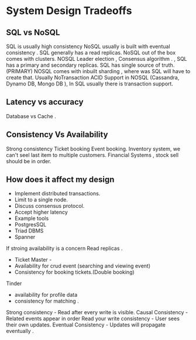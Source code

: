 # System Design Tradeoffs

## SQL vs NoSQL 

SQL is usually high consistency
NoSQL usually is built with eventual consistency . 
SQL generally has a read replicas. NoSQL out of the box comes with clusters. 
NOSQL Leader election , Consensus algorithm . ,  SQL has a primary and secondary replicas. 
SQL has single source of truth. (PRIMARY)
NOSQL comes with inbuilt sharding , where was SQL will have to create that. 
Usually NoTransaction ACID Support in NOSQL (Cassandra, Dynamo DB, Mongo DB ), In SQL usually there is transaction support. 

## Latency vs accuracy

Database vs Cache . 


## Consistency Vs Availability 

Strong consistency 
Ticket booking 
Event booking. 
Inventory system, we can't seel last item to multiple customers. 
Financial Systems , stock sell should be in order. 

## How does it affect my design 
- Implement distributed transactions.
- Limit to a single node.
- Discuss consensus protocol.
- Accept higher latency
- Example tools
-   PostgresSQL
-   Triad DBMS
-   Spanner

If stroing availability is a concern 
Read replicas . 

- Ticket Master -
- Availability for crud event (searching and viewing event)
- Consistency for booking tickets.(Double booking)

Tinder 
- availability for profile data
- consistency for matching .

Strong consistency - Read after every write is visible. 
Causal Consistency - Related events appear in order 
Read your write consistency - User sees their own updates. 
Eventual Consistency - Updates will propagate eventually . 



